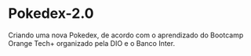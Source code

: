 # Pokedex-2.0
Criando uma nova Pokedex, de acordo com o aprendizado do Bootcamp Orange Tech+ organizado pela DIO e o Banco Inter.
